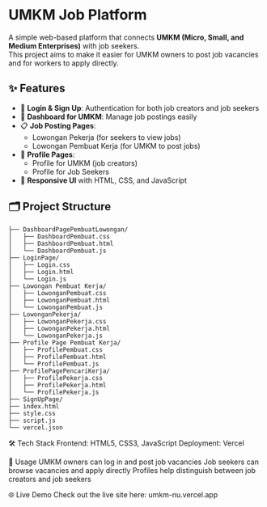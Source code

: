 # UMKM Job Platform

A simple web-based platform that connects **UMKM (Micro, Small, and Medium Enterprises)** with job seekers.  
This project aims to make it easier for UMKM owners to post job vacancies and for workers to apply directly.  

## ✨ Features
- 🔐 **Login & Sign Up**: Authentication for both job creators and job seekers  
- 🏢 **Dashboard for UMKM**: Manage job postings easily  
- 📋 **Job Posting Pages**:
  - Lowongan Pekerja (for seekers to view jobs)  
  - Lowongan Pembuat Kerja (for UMKM to post jobs)  
- 👤 **Profile Pages**:
  - Profile for UMKM (job creators)  
  - Profile for Job Seekers  
- 📄 **Responsive UI** with HTML, CSS, and JavaScript  

## 🗂️ Project Structure
```text
├── DashboardPagePembuatLowongan/
│   ├── DashboardPembuat.css
│   ├── DashboardPembuat.html
│   └── DashboardPembuat.js
├── LoginPage/
│   ├── Login.css
│   ├── Login.html
│   └── Login.js
├── Lowongan Pembuat Kerja/
│   ├── LowonganPembuat.css
│   ├── LowonganPembuat.html
│   └── LowonganPembuat.js
├── LowonganPekerja/
│   ├── LowonganPekerja.css
│   ├── LowonganPekerja.html
│   └── LowonganPekerja.js
├── Profile Page Pembuat Kerja/
│   ├── ProfilePembuat.css
│   ├── ProfilePembuat.html
│   └── ProfilePembuat.js
├── ProfilePagePencariKerja/
│   ├── ProfilePekerja.css
│   ├── ProfilePekerja.html
│   └── ProfilePekerja.js
├── SignUpPage/
├── index.html
├── style.css
├── script.js
└── vercel.json
```
🛠️ Tech Stack
Frontend: HTML5, CSS3, JavaScript
Deployment: Vercel

🚀 Usage
UMKM owners can log in and post job vacancies
Job seekers can browse vacancies and apply directly
Profiles help distinguish between job creators and job seekers

🌐 Live Demo
Check out the live site here: umkm-nu.vercel.app
